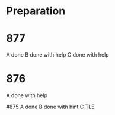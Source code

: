 # Preparation

# 877
A done
B done with help
C done with help


# 876
A done with help

#875
A done
B done with hint
C TLE
